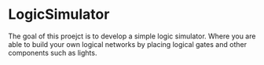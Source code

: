 # LogicSimulator
The goal of this proejct is to develop a simple logic simulator. Where you are able to build your own logical networks by placing logical gates and other components such as lights. 